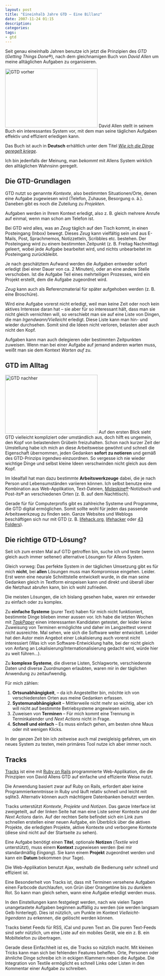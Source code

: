 ```yaml
---
layout: post
title: "Eineinhalb Jahre GTD – Eine Billanz"
date: 2007-11-24 01:15
description:
categories:
tags:
- gtd
---
```


Seit genau eineinhalb Jahren benutze ich jetzt die Prinzipien des *GTD* (*Getting Things Done*®), nach dem gleichnamigen Buch von *David Allen* um meine alltäglichen Aufgaben zu organisieren.

<!-- more -->

<img src="/img/gtd-vorher.jpg" width="300" height="191" alt="GTD vorher" title="So sah die Inbox aus, bevor ich alle losen Enden sortiert hatte" /> David Allen stellt in seinem Buch ein interessantes System vor, mit dem man seine täglichen Aufgaben effektiv und effizient erledigen kann.

Das Buch ist auch in **Deutsch** erhältlich unter dem Titel <cite>[Wie ich die Dinge geregelt kriege](http://www.amazon.de/gp/product/3492240607/ref=as_li_ss_tl?ie=UTF8&camp=1638&creative=19454&creativeASIN=3492240607&linkCode=as2&tag=kogakurede-21)</cite>.

Ich bin jedenfalls der Meinung, man *bekommt* mit Allens System wirklich den alltäglichen Wahnsinn geregelt.

## Die GTD-Grundlagen

GTD nutzt so genannte *Kontexte*, also bestimmten Situationen/Orte, denen eine Aufgabe zugewiesen wird (Telefon, Zuhause, Besorgung o. ä.). Daneben gibt es noch die Zuteilung zu *Projekten*.

Aufgaben werden in Ihrem Kontext erledigt, also z. B. gleich mehrere Anrufe auf einmal, wenn man schon am Telefon ist.

Bei GTD wird alles, was an *Zeug* täglich auf den Tisch kommt, in einen Posteingang (Inbox) bewegt. Dieses *Zeug* kann vielfältig sein und aus E-Mails, Post, Sprachmemos, Notizzetteln, Scribbles etc. bestehen. Der Posteingang wird zu einem bestimmten Zeitpunkt (z. B. Freitag Nachmittag) geleert, wobei jede Aufgabe bearbeitet wird, und nichts unbearbeitet im Posteingang zurückbleibt.

Je nach geschätztem Aufwand werden die Aufgaben entweder sofort erledigt (bei einer Dauer von ca. 2 Minuten), oder an eine andere Stelle verschoben. Ist die Aufgabe Teil eines mehrteiligen Prozesses, wird ein Projekt erstellt, dem die Aufgabe zugeordnet wird.

*Zeug* kann auch als Referenzmaterial für später aufgehoben werden (z. B. eine Broschüre).

Wird eine Aufgabe vorerst nicht erledigt, weil man keine Zeit oder noch kein aktives Interesse daran hat – sie aber für so interessant hält, dass man sie nicht gleich vernichten will, so verschiebt man sie auf eine Liste von Dingen, die man *Irgendwann/Vielleicht* erledigt. Diese Liste kann man hin- und wieder durchsehen. Somit sind die Ideen nicht verloren, belasten aber auch nicht den Kopf.

Aufgaben kann man auch delegieren oder bestimmten Zeitpunkten zuweisen. Wenn man bei einer Aufgabe auf jemand anderen warten muss, weißt man sie dem Kontext *Warten auf* zu.

## GTD im Alltag

<img src="/img/gtd-nachher.jpg" width="300" height="191" alt="GTD nachher" title="So sah die Inbox aus, nachdem ich alle losen Enden sortiert hatte" /> Auf den ersten Blick sieht GTD vielleicht kompliziert oder umständlich aus, doch hilft es ungemein, den Kopf von belastendem Grübeln freizuhalten.
Schon nach kurzer Zeit der Umstellung habe ich mich an diese Arbeitsweise gewöhnt und schnell die Eigenschaft übernommen, jeden Gedanken **sofort zu notieren** und gemäß des GTD-Prinzips irgendwo einzuordnen. So vergesse ich nie wieder wichtige Dinge und selbst kleine Ideen verschwinden nicht gleich aus dem Kopf.

Im Idealfall hat man dazu bestimmte **Arbeitswerkzeuge** dabei, die je nach Person und Lebensumständen variieren können. Ich selbst benutze eine Kombination aus Web-Applikation, Text-Dateien, [Moleskine®](http://www.moleskine.com/de/)-Notizbuch und Post-its® an verschiedenen Orten (z. B. auf dem Nachttisch).

Gerade für für Computerprofis gibt es zahlreiche Systeme und Programme, die GTD digital ermöglichen. Somit sollte wohl für jeden das passende Arbeitswerkzeug zu finden sein. Ganze Websites und Weblogs beschäftigen sich nur mit GTD (z. B. [lifehack.org](http://www.lifehack.org/ "lifehack.org: Productivity, Getting Things Done and Lifehacks Blog"), [lifehacker](http://lifehacker.com/ "Lifehacker, tips and downloads for getting things done") oder [43 Folders](http://www.43folders.com/ "43 Folders")).

## Die richtige GTD-Lösung?

Seit ich zum ersten Mal auf GTD getroffen bin, suche ich und teste (wenn gleich auch immer seltener) alternative Lösungen für Allens System.

Gleich vorweg: Das perfekte System in der täglichen Umsetzung gibt es für mich **nicht**, bei **allen** Lösungen muss man Kompromisse eingehen. Leider. Erst wenn  eine neurale Schnittstelle entwickelt wurde, in die man seine Gedanken gleich in Textform einspeisen kann und direkt und überall über die Netzhaut abrufen kann, bin ich wohl zufrieden.

Die meisten Lösungen, die ich bislang gesehen habe, waren mir entweder zu einfach oder zu komplex.

Zu **einfache Systeme** (purer Text) haben für mich nicht funktioniert, bestimmte Dinge blieben immer aussen vor. Ich habe die letzten Wochen mit [*TaskPaper*](http://www.hogbaysoftware.com/products/taskpaper) einen interessanten Kandidaten getestet, der leider keine Zuweisung von Terminen ermöglichte und daher im Langzeittest vorerst nicht ausreichte. Mal sehen, wie sich die Software weiter entwickelt. Leider hat den Autor mein Angebot einer Lokalisierung auch vorerst nicht interessiert (Was ich von Software-Entwicklung halte, bei der nicht gleich von Anfang an Lokalisierung/Internationalisierung gedacht wird, würde hier zu weit führen…).

Zu **komplexe Systeme**, die diverse Listen, Schlagworte, verschiedenste Daten und diverse Zuordnungen erlaubten, waren mir in der täglichen Anwendung zu zeitaufwendig.

Für mich zählen:

1. **Ortsunabhängigkeit**, – da ich Angestellter bin, möchte ich von verschiedensten Orten aus meine Gedanken erfassen.
2. **Systemunabhängigkeit** – Mittlerweile nicht mehr so wichtig, aber ich will nicht auf bestimmte Betriebsysteme angewiesen sein.
3. Zuweisen von **Terminen** – Für mich kommt eine Trennung in Terminkalender und *Next Actions* nicht in Frage.
4. **Schnell und einfach** – Es muss einfach gehen, am besten ohne Maus oder mit wenigen Klicks.

In der ganzen Zeit bin ich zeitweise auch mal zweigleisig gefahren, um ein neues System zu testen, mein primäres Tool nutze ich aber immer noch.

## Tracks

[Tracks](http://getontracks.org/) ist eine mit [Ruby on Rails](http://rubyonrails.org/ "Ruby on Rails") programmierte Web-Applikation, die die Prinzipien von David Allens GTD auf einfache und effiziente Weise nutzt.

Die Anwendung basiert zwar auf Ruby on Rails, erfordert aber keine Programmierkenntnisse in Ruby und läuft relativ schnell und leicht mit sqlite3. Alternativ können auch mächtigere Datenbanken benutzt werden.

Tracks unterstützt *Kontexte*, *Projekte* und *Notizen*. Das ganze Interface ist zweigeteilt, auf der linken Seite hat man eine Liste seiner Kontexte und der *Next Actions* darin. Auf der rechten Seite befindet sich ein Link zum schnellen erstellen einer neuen Aufgabe, ein Überblick über die aktiven Projekte, die erledigten Projekte, aktive Kontexte und verborgene Kontexte (diese sind nicht auf der Startseite zu sehen).

Eine Aufgabe benötigt einen **Titel**, optionale **Notizen** (*Textile* wird unterstützt), muss einem **Kontext** zugewiesen werden (bei mir standardmäßig *Eingang*). Sie kann einem **Projekt** zugeordnet werden und kann ein **Datum** bekommen (nur Tage).

Die Web-Applikation benutzt Ajax, weshalb die Bedienung sehr schnell und effizient ist.

Eine Besonderheit von Tracks ist, dass mit Terminen versehene Aufgaben einen Farbcode durchlaufen, von Grün über Orangetöne bis zu dunklem Rot. So kann man gleich sehen, wann eine Aufgabe erledigt werden muss.

In den Einstellungen kann festgelegt werden, nach wie vielen Tagen unangetastete Aufgaben beginnen auffällig zu werden (sie werden langsam Gelb hinterlegt). Dies ist nützlich, um Punkte im Kontext *Vielleicht-Irgendann* zu erkennen, die gelöscht werden können.

Tracks bietet Feeds für RSS, iCal und puren Text an. Die puren Text-Feeds sind sehr nützlich, um eine Liste auf ein mobiles Gerät, wie ein z. B. ein Mobiltelefon zu übertragen.

Gerade diese Einfachheit ist es, die Tracks so nützlich macht. Mit kleinen Tricks kann man sich bei fehlenden Features behelfen. Orte, Personen oder ähnliche Dinge schreibe ich in eckigen Klammern neben die Aufgabe. Die Integration von Textile ermöglicht es schnell Links oder Listen in den Kommentar einer Aufgabe zu schreiben.
